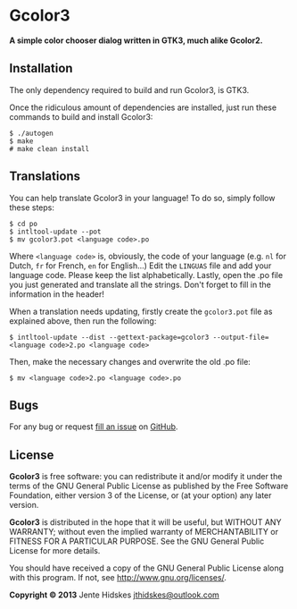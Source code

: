 Gcolor3
=========

**A simple color chooser dialog written in GTK3, much alike Gcolor2.**

Installation
------------

The only dependency required to build and run Gcolor3, is GTK3.

Once the ridiculous amount of dependencies are installed, just run these commands to build and install Gcolor3:

	$ ./autogen
    $ make
    # make clean install

Translations
-----------

You can help translate Gcolor3 in your language!
To do so, simply follow these steps:

	$ cd po
	$ intltool-update --pot
	$ mv gcolor3.pot <language code>.po

Where `<language code>` is, obviously, the code of your language (e.g. `nl` for Dutch, `fr` for French, `en` for English...)
Edit the `LINGUAS` file and add your language code. Please keep the list alphabetically.
Lastly, open the .po file you just generated and translate all the strings. Don't forget to fill in the information in the header!

When a translation needs updating, firstly create the `gcolor3.pot` file as explained above, then run the following: 

	$ intltool-update --dist --gettext-package=gcolor3 --output-file=<language code>2.po <language code>

Then, make the necessary changes and overwrite the old .po file:

	$ mv <language code>2.po <language code>.po

Bugs
----

For any bug or request [fill an issue][bug] on [GitHub][ghp].

  [bug]: https://github.com/Unia/gcolor3/issues
  [ghp]: https://github.com/Unia/gcolor3

License
-------
**Gcolor3** is free software: you can redistribute it and/or modify it under the terms of the GNU General Public License as published by the Free Software Foundation, either version 3 of the License, or (at your option) any later version.

**Gcolor3** is distributed in the hope that it will be useful, but WITHOUT ANY WARRANTY; without even the implied warranty of MERCHANTABILITY or FITNESS FOR A PARTICULAR PURPOSE. See the GNU General Public License for more details.

You should have received a copy of the GNU General Public License along with this program. If not, see <http://www.gnu.org/licenses/>.

**Copyright © 2013** Jente Hidskes <jthidskes@outlook.com>
